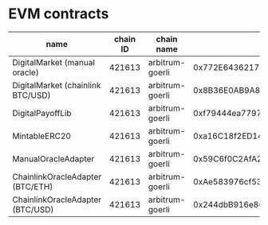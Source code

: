 # EVM contracts

| name                              | chain ID | chain name      | address                                    | deploy tx                                                          |
| --------------------------------- | -------- | --------------- | ------------------------------------------ | ------------------------------------------------------------------ |
| DigitalMarket (manual oracle)     | 421613   | arbitrum-goerli | 0x772E64362178408BB15128896bd64Ba0528978c3 | 0x5cfa02f7c656a79305c3e328b57483080d4edcde0e9fd51a88ed2442a74fac8d |
| DigitalMarket (chainlink BTC/USD) | 421613   | arbitrum-goerli | 0x8B36E0AB9A81052089029BF731Bd2615bcDe1AC8 | 0x75914cf65498dbc8f09b1f4d3af9575f7461d790c45bfcc3526bbd6123be40fb |
| DigitalPayoffLib                  | 421613   | arbitrum-goerli | 0xf79444ea7797469606299Fc0a7126231Cd91440D | 0x6d5225a370e930785e906b5639098c167d1a8a506c10b2499d03cab3900bc89f |
| MintableERC20                     | 421613   | arbitrum-goerli | 0xa16C18f2ED14338F9E5F572E7991220D470574c3 | 0xaba388fe9d331e4499afd13f9620477d02c56ef086935c5a972989c6ae409069 |
| ManualOracleAdapter               | 421613   | arbitrum-goerli | 0x59C6f0C2AfA229964E5E24A85ca9c88D04AA6f2c | 0xd56ec14d6bb33a4a48308039584ab6b34028041da444cf3802e036b76c934b11 |
| ChainlinkOracleAdapter (BTC/ETH)  | 421613   | arbitrum-goerli | 0xAe583976cf53c4d8155d84bed524F4b5fdfDFab5 | 0x54da27c5f5f1737afe5e58dfc2ab381251f05f815ebd8fa346ab82528e3c4405 |
| ChainlinkOracleAdapter (BTC/USD)  | 421613   | arbitrum-goerli | 0x244dbB916e8627e6353a9C60db96c891CA7F6D65 | 0xdfef8a381633ef3ac9d5134c3bde1ac0b4e9579bfc4433b1483b90a827ff77ba |
